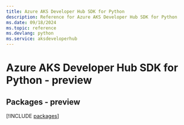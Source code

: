 ```yaml
---
title: Azure AKS Developer Hub SDK for Python
description: Reference for Azure AKS Developer Hub SDK for Python
ms.date: 09/18/2024
ms.topic: reference
ms.devlang: python
ms.service: aksdeveloperhub
---
```

# Azure AKS Developer Hub SDK for Python - preview
## Packages - preview
[!INCLUDE [packages](aks-developer-hub-index.md)]